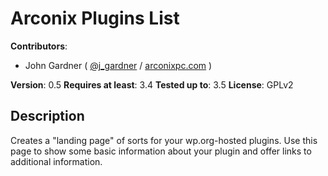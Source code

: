 # Arconix Plugins List

**Contributors**:

* John Gardner ( [@j_gardner](http://twitter.com/j_gardner ) / [arconixpc.com](http://arconixpc.com/) )

**Version**: 0.5
**Requires at least**: 3.4
**Tested up to**: 3.5
**License**: GPLv2

## Description

Creates a "landing page" of sorts for your wp.org-hosted plugins. Use this page to show some basic information about your plugin and offer links to additional information.

